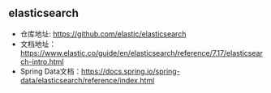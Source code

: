 ## elasticsearch

* 仓库地址: https://github.com/elastic/elasticsearch
* 文档地址：https://www.elastic.co/guide/en/elasticsearch/reference/7.17/elasticsearch-intro.html
* Spring Data文档：https://docs.spring.io/spring-data/elasticsearch/reference/index.html
